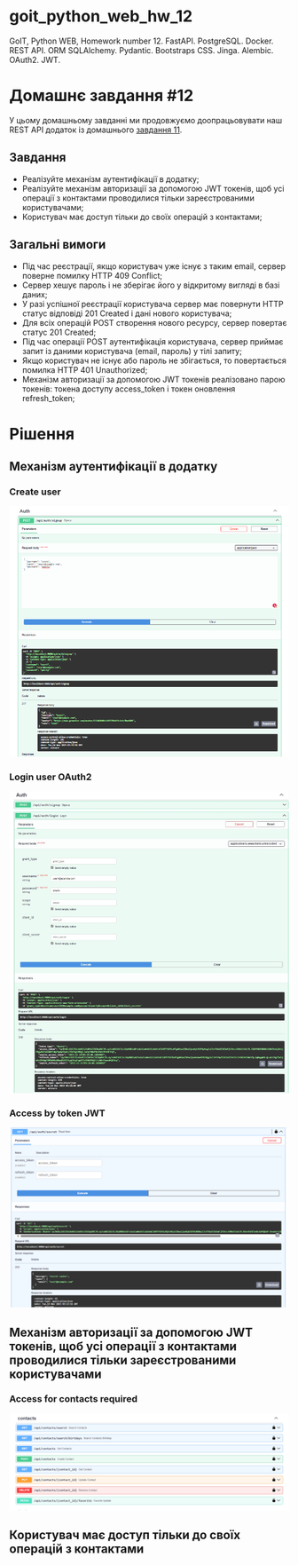 # goit_python_web_hw_12
GoIT, Python WEB, Homework number 12. FastAPI. PostgreSQL. Docker. REST API. ORM SQLAlchemy. Pydantic. Bootstraps CSS. Jinga. Alembic. OAuth2. JWT.


# Домашнє завдання #12

У цьому домашньому завданні ми продовжуємо доопрацьовувати наш REST API додаток із домашнього [завдання 11](https://github.com/lexxai/goit_python_web_hw_11).

## Завдання

- Реалізуйте механізм аутентифікації в додатку;
- Реалізуйте механізм авторизації за допомогою JWT токенів, щоб усі операції з контактами проводилися тільки зареєстрованими користувачами;
- Користувач має доступ тільки до своїх операцій з контактами;

## Загальні вимоги

- Під час реєстрації, якщо користувач уже існує з таким email, сервер поверне помилку HTTP 409 Conflict;
- Сервер хешує пароль і не зберігає його у відкритому вигляді в базі даних;
- У разі успішної реєстрації користувача сервер має повернути HTTP статус відповіді 201 Created і дані нового користувача;
- Для всіх операцій POST створення нового ресурсу, сервер повертає статус 201 Created;
- Під час операції POST аутентифікація користувача, сервер приймає запит із даними користувача (email, пароль) у тілі запиту;
- Якщо користувач не існує або пароль не збігається, то повертається помилка HTTP 401 Unauthorized;
- Механізм авторизації за допомогою JWT токенів реалізовано парою токенів: токена доступу access_token і токен оновлення refresh_token;


# Рішення

## Механізм аутентифікації в додатку
### Create user
![Create user](doc/auth-01.png)

### Login user OAuth2
![Login user](doc/auth-02.jpeg)

### Access by token JWT
![Access user](doc/auth-03.png)

## Механізм авторизації за допомогою JWT токенів, щоб усі операції з контактами проводилися тільки зареєстрованими користувачами

### Access for contacts required
 ![Access to contacts](doc/auth-04.png)

## Користувач має доступ тільки до своїх операцій з контактами